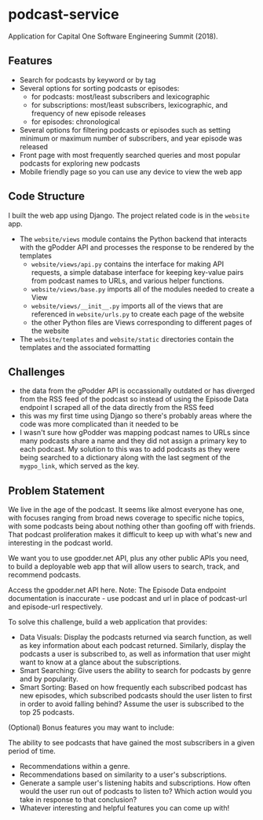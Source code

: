 # podcast-service

Application for Capital One Software Engineering Summit (2018).

## Features
- Search for podcasts by keyword or by tag
- Several options for sorting podcasts or episodes:
    - for podcasts: most/least subscribers and lexicographic
    - for subscriptions: most/least subscribers, lexicographic, and frequency of new episode releases
    - for episodes: chronological
- Several options for filtering podcasts or episodes such as setting minimum or maximum number of subscribers, and year episode was released
- Front page with most frequently searched queries and most popular podcasts for exploring new podcasts
- Mobile friendly page so you can use any device to view the web app

## Code Structure

I built the web app using Django. The project related code is in the `website` app. 

- The `website/views` module contains the Python backend that interacts with the gPodder API and processes the response to be rendered by the templates
    - `website/views/api.py` contains the interface for making API requests, a simple database interface for keeping key-value pairs from podcast names to URLs, and various helper functions.
    - `website/views/base.py` imports all of the modules needed to create a View
    - `website/views/__init__.py` imports all of the views that are referenced in `website/urls.py` to create each page of the website
    - the other Python files are Views corresponding to different pages of the website
- The `website/templates` and `website/static` directories contain the templates and the associated formatting

## Challenges
- the data from the gPodder API is occassionally outdated or has diverged from the RSS feed of the podcast so instead of using the Episode Data endpoint I scraped all of the data directly from the RSS feed
- this was my first time using Django so there's probably areas where the code was more complicated than it needed to be
- I wasn't sure how gPodder was mapping podcast names to URLs since many podcasts share a name and they did not assign a primary key to each podcast. My solution to this was to add podcasts as they were being searched to a dictionary along with the last segment of the `mygpo_link`, which served as the key.

## Problem Statement
We live in the age of the podcast. It seems like almost everyone has one, with focuses ranging from broad news coverage to specific niche topics, with some podcasts being about nothing other than goofing off with friends. That podcast proliferation makes it difficult to keep up with what's new and interesting in the podcast world.

We want you to use gpodder.net API, plus any other public APIs you need, to build a deployable web app that will allow users to search, track, and recommend podcasts. 

Access the gpodder.net API here. Note: The Episode Data endpoint documentation is inaccurate - use podcast and url in place of podcast-url and episode-url respectively.

To solve this challenge, build a web application that provides:

- Data Visuals: Display the podcasts returned via search function, as well as key information about each podcast returned. Similarly, display the podcasts a user is subscribed to, as well as information that user might want to know at a glance about the subscriptions.
- Smart Searching: Give users the ability to search for podcasts by genre and by popularity.
- Smart Sorting: Based on how frequently each subscribed podcast has new episodes, which subscribed podcasts should the user listen to first in order to avoid falling behind? Assume the user is subscribed to the top 25 podcasts.

(Optional) Bonus features you may want to include:

The ability to see podcasts that have gained the most subscribers in a given period of time.
- Recommendations within a genre.
- Recommendations based on similarity to a user's subscriptions.
- Generate a sample user's listening habits and subscriptions. How often 
would the user run out of podcasts to listen to? Which action would you take in response to that conclusion?
- Whatever interesting and helpful features you can come up with!
